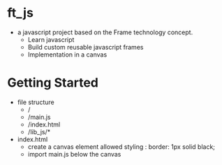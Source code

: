 # ft_js
- a javascript project based on the Frame technology concept.
  - Learn javascript
  - Build custom reusable javascript frames
  - Implementation in a canvas

# Getting Started
- file structure
  - /
  - /main.js
  - /index.html
  - /lib_js/*
- index.html
  - create a canvas element allowed styling : border: 1px solid black;
  - import main.js below the canvas
